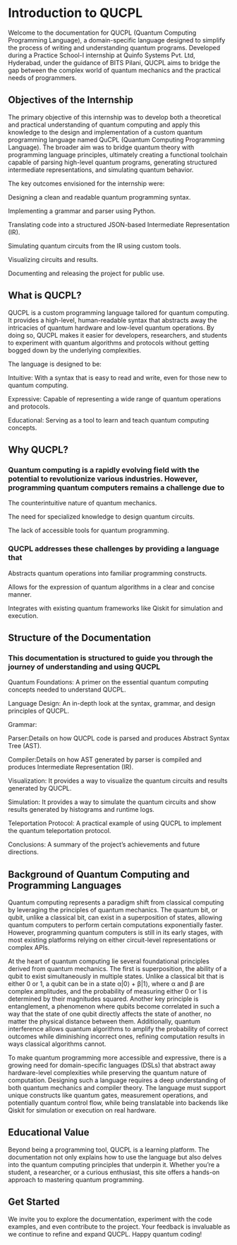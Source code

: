 # Introduction to QUCPL

Welcome to the documentation for QUCPL (Quantum Computing Programming Language), a domain-specific language designed to simplify the process of writing and understanding quantum programs. Developed during a Practice School-I internship at Quinfo Systems Pvt. Ltd, Hyderabad, under the guidance of BITS Pilani, QUCPL aims to bridge the gap between the complex world of quantum mechanics and the practical needs of programmers.

## Objectives of the Internship

The primary objective of this internship was to develop both a theoretical and practical understanding of quantum computing and apply this knowledge to the design and implementation of a custom quantum programming language named QuCPL (Quantum Computing Programming Language). The broader aim was to bridge quantum theory with programming language principles, ultimately creating a functional toolchain capable of parsing high-level quantum programs, generating structured intermediate representations, and simulating quantum behavior.

The key outcomes envisioned for the internship were:

Designing a clean and readable quantum programming syntax.

Implementing a grammar and parser using Python.

Translating code into a structured JSON-based Intermediate Representation (IR).

Simulating quantum circuits from the IR using custom tools.

Visualizing circuits and results.

Documenting and releasing the project for public use.

## What is QUCPL?

QUCPL is a custom programming language tailored for quantum computing. It provides a high-level, human-readable syntax that abstracts away the intricacies of quantum hardware and low-level quantum operations. By doing so, QUCPL makes it easier for developers, researchers, and students to experiment with quantum algorithms and protocols without getting bogged down by the underlying complexities.

The language is designed to be:

Intuitive: With a syntax that is easy to read and write, even for those new to quantum computing.

Expressive: Capable of representing a wide range of quantum operations and protocols.

Educational: Serving as a tool to learn and teach quantum computing concepts.

## Why QUCPL?

### Quantum computing is a rapidly evolving field with the potential to revolutionize various industries. However, programming quantum computers remains a challenge due to

The counterintuitive nature of quantum mechanics.

The need for specialized knowledge to design quantum circuits.

The lack of accessible tools for quantum programming.

### QUCPL addresses these challenges by providing a language that

Abstracts quantum operations into familiar programming constructs.

Allows for the expression of quantum algorithms in a clear and concise manner.

Integrates with existing quantum frameworks like Qiskit for simulation and execution.

## Structure of the Documentation

### This documentation is structured to guide you through the journey of understanding and using QUCPL

Quantum Foundations: A primer on the essential quantum computing concepts needed to understand QUCPL.

Language Design: An in-depth look at the syntax, grammar, and design principles of QUCPL.

Grammar:

Parser:Details on how QUCPL code is parsed and produces Abstract Syntax Tree (AST).

Compiler:Details on how AST generated by parser is compiled and produces Intermediate Representation (IR).

Visualization: It provides a way to visualize the quantum circuits and results generated by QUCPL.

Simulation: It provides a way to simulate the quantum circuits and show results generated by histograms and runtime logs.

Teleportation Protocol: A practical example of using QUCPL to implement the quantum teleportation protocol.

Conclusions: A summary of the project’s achievements and future directions.

## Background of Quantum Computing and Programming Languages

Quantum computing represents a paradigm shift from classical computing by leveraging the principles of quantum mechanics. The quantum bit, or qubit, unlike a classical bit, can exist in a superposition of states, allowing quantum computers to perform certain computations exponentially faster. However, programming quantum computers is still in its early stages, with most existing platforms relying on either circuit-level representations or complex APIs.

At the heart of quantum computing lie several foundational principles derived from quantum mechanics. The first is superposition, the ability of a qubit to exist simultaneously in multiple states. Unlike a classical bit that is either 0 or 1, a qubit can be in a state α|0⟩ + β|1⟩, where α and β are complex amplitudes, and the probability of measuring either 0 or 1 is determined by their magnitudes squared. Another key principle is entanglement, a phenomenon where qubits become correlated in such a way that the state of one qubit directly affects the state of another, no matter the physical distance between them. Additionally, quantum interference allows quantum algorithms to amplify the probability of correct outcomes while diminishing incorrect ones, refining computation results in ways classical algorithms cannot.

To make quantum programming more accessible and expressive, there is a growing need for domain-specific languages (DSLs) that abstract away hardware-level complexities while preserving the quantum nature of computation. Designing such a language requires a deep understanding of both quantum mechanics and compiler theory. The language must support unique constructs like quantum gates, measurement operations, and potentially quantum control flow, while being translatable into backends like Qiskit for simulation or execution on real hardware.

## Educational Value

Beyond being a programming tool, QUCPL is a learning platform. The documentation not only explains how to use the language but also delves into the quantum computing principles that underpin it. Whether you’re a student, a researcher, or a curious enthusiast, this site offers a hands-on approach to mastering quantum programming.

## Get Started

We invite you to explore the documentation, experiment with the code examples, and even contribute to the project. Your feedback is invaluable as we continue to refine and expand QUCPL.
Happy quantum coding!
